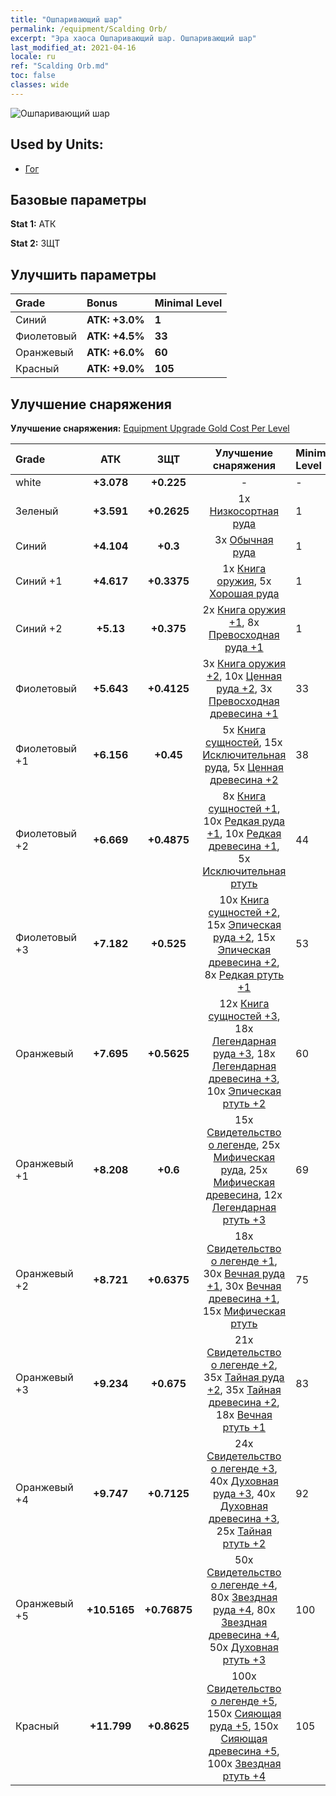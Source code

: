 ```yaml
---
title: "Ошпаривающий шар"
permalink: /equipment/Scalding Orb/
excerpt: "Эра хаоса Ошпаривающий шар. Ошпаривающий шар"
last_modified_at: 2021-04-16
locale: ru
ref: "Scalding Orb.md"
toc: false
classes: wide
---
```


  ![Ошпаривающий шар](/images/e/e_5021.png)

## Used by Units:

* [Гог](/ru/units/Gog/) 


## Базовые параметры
 **Stat 1:** АТК

 **Stat 2:** ЗЩТ

## Улучшить параметры

  |     Grade    |   Bonus | Minimal Level | 
  |:-------------|:--------|:--------------| 
  | Синий | **АТК: +3.0%** | **1** | 
  | Фиолетовый | **АТК: +4.5%** | **33** | 
  | Оранжевый | **АТК: +6.0%** | **60** | 
  | Красный | **АТК: +9.0%** | **105** | 


## Улучшение снаряжения
 **Улучшение снаряжения:** [Equipment Upgrade Gold Cost Per Level](/equipment/EquipmentUpgradeCostPerLevel/) 

  |          Grade      | АТК | ЗЩТ | Улучшение снаряжения | Minimal Level |
  |:--------------------|:---------:|:---------:|:----------------:|:--------------|
  | white | **+3.078** | **+0.225** | - | - |
  | Зеленый | **+3.591** | **+0.2625** | 1x [Низкосортная руда](/ru/Items/mat_1/) | 1 |
  | Синий | **+4.104** | **+0.3** | 3x [Обычная руда](/ru/Items/mat_6/) | 1 |
  | Синий +1 | **+4.617** | **+0.3375** | 1x [Книга оружия](/ru/Items/mat_18/), 5x [Хорошая руда](/ru/Items/mat_12/) | 1 |
  | Синий +2 | **+5.13** | **+0.375** | 2x [Книга оружия +1](/ru/Items/mat_25/), 8x [Превосходная руда +1](/ru/Items/mat_19/) | 1 |
  | Фиолетовый | **+5.643** | **+0.4125** | 3x [Книга оружия +2](/ru/Items/mat_32/), 10x [Ценная руда +2](/ru/Items/mat_26/), 3x [Превосходная древесина +1](/ru/Items/mat_20/) | 33 |
  | Фиолетовый +1 | **+6.156** | **+0.45** | 5x [Книга сущностей](/ru/Items/mat_39/), 15x [Исключительная руда](/ru/Items/mat_33/), 5x [Ценная древесина +2](/ru/Items/mat_27/) | 38 |
  | Фиолетовый +2 | **+6.669** | **+0.4875** | 8x [Книга сущностей +1](/ru/Items/mat_46/), 10x [Редкая руда +1](/ru/Items/mat_40/), 10x [Редкая древесина +1](/ru/Items/mat_41/), 5x [Исключительная ртуть](/ru/Items/mat_35/) | 44 |
  | Фиолетовый +3 | **+7.182** | **+0.525** | 10x [Книга сущностей +2](/ru/Items/mat_53/), 15x [Эпическая руда +2](/ru/Items/mat_47/), 15x [Эпическая древесина +2](/ru/Items/mat_48/), 8x [Редкая ртуть +1](/ru/Items/mat_42/) | 53 |
  | Оранжевый | **+7.695** | **+0.5625** | 12x [Книга сущностей +3](/ru/Items/mat_60/), 18x [Легендарная руда +3](/ru/Items/mat_54/), 18x [Легендарная древесина +3](/ru/Items/mat_55/), 10x [Эпическая ртуть +2](/ru/Items/mat_49/) | 60 |
  | Оранжевый +1 | **+8.208** | **+0.6** | 15x [Свидетельство о легенде](/ru/Items/mat_67/), 25x [Мифическая руда](/ru/Items/mat_61/), 25x [Мифическая древесина](/ru/Items/mat_62/), 12x [Легендарная ртуть +3](/ru/Items/mat_56/) | 69 |
  | Оранжевый +2 | **+8.721** | **+0.6375** | 18x [Свидетельство о легенде +1](/ru/Items/mat_74/), 30x [Вечная руда +1](/ru/Items/mat_68/), 30x [Вечная древесина +1](/ru/Items/mat_69/), 15x [Мифическая ртуть](/ru/Items/mat_63/) | 75 |
  | Оранжевый +3 | **+9.234** | **+0.675** | 21x [Свидетельство о легенде +2](/ru/Items/mat_81/), 35x [Тайная руда +2](/ru/Items/mat_75/), 35x [Тайная древесина +2](/ru/Items/mat_76/), 18x [Вечная ртуть +1](/ru/Items/mat_70/) | 83 |
  | Оранжевый +4 | **+9.747** | **+0.7125** | 24x [Свидетельство о легенде +3](/ru/Items/mat_88/), 40x [Духовная руда +3](/ru/Items/mat_82/), 40x [Духовная древесина +3](/ru/Items/mat_83/), 25x [Тайная ртуть +2](/ru/Items/mat_77/) | 92 |
  | Оранжевый +5 | **+10.5165** | **+0.76875** | 50x [Свидетельство о легенде +4](/ru/Items/mat_95/), 80x [Звездная руда +4](/ru/Items/mat_89/), 80x [Звездная древесина +4](/ru/Items/mat_90/), 50x [Духовная ртуть +3](/ru/Items/mat_84/) | 100 |
  | Красный | **+11.799** | **+0.8625** | 100x [Свидетельство о легенде +5](/ru/Items/mat_102/), 150x [Сияющая руда +5](/ru/Items/mat_96/), 150x [Сияющая древесина +5](/ru/Items/mat_97/), 100x [Звездная ртуть +4](/ru/Items/mat_91/) | 105 |

